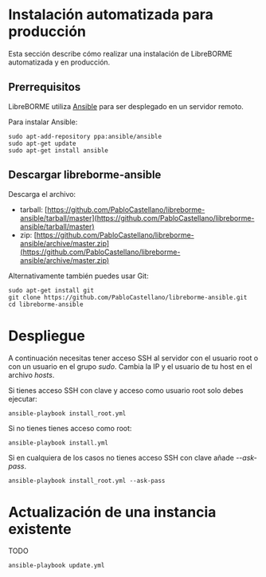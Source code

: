 # Instalación automatizada para producción

Esta sección describe cómo realizar una instalación de LibreBORME automatizada y en producción.

## Prerrequisitos

LibreBORME utiliza [Ansible](http://www.ansible.com/) para ser desplegado en un servidor remoto. 

Para instalar Ansible:

    sudo apt-add-repository ppa:ansible/ansible
    sudo apt-get update
    sudo apt-get install ansible

## Descargar libreborme-ansible

Descarga el archivo:

- tarball: [https://github.com/PabloCastellano/libreborme-ansible/tarball/master](https://github.com/PabloCastellano/libreborme-ansible/tarball/master)
- zip: [https://github.com/PabloCastellano/libreborme-ansible/archive/master.zip](https://github.com/PabloCastellano/libreborme-ansible/archive/master.zip)

Alternativamente también puedes usar Git:

    sudo apt-get install git
    git clone https://github.com/PabloCastellano/libreborme-ansible.git
    cd libreborme-ansible

# Despliegue 

A continuación necesitas tener acceso SSH al servidor con el usuario root o con un usuario en el grupo *sudo*. Cambia la IP y el usuario de tu host en el archivo *hosts*.

Si tienes acceso SSH con clave y acceso como usuario root solo debes ejecutar:

    ansible-playbook install_root.yml

Si no tienes tienes acceso como root:

    ansible-playbook install.yml

Si en cualquiera de los casos no tienes acceso SSH con clave añade *--ask-pass*.

    ansible-playbook install_root.yml --ask-pass

# Actualización de una instancia existente

TODO

    ansible-playbook update.yml
